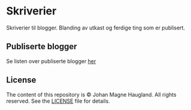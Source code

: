 # Skriverier

Skriverier til blogger. Blanding av utkast og ferdige ting som er publisert.

## Publiserte blogger

Se listen over publiserte blogger [her](./publiseringer.md)

## License

The content of this repository is © Johan Magne Haugland. All rights reserved.
See the [LICENSE](LICENSE.md) file for details.
